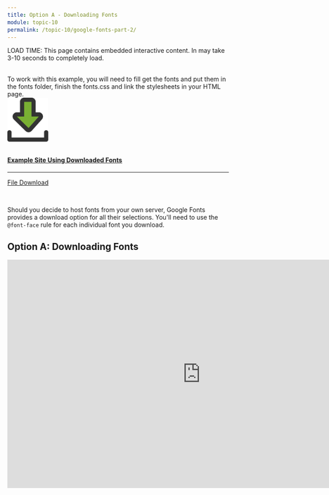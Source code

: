 ```yaml
---
title: Option A - Downloading Fonts
module: topic-10
permalink: /topic-10/google-fonts-part-2/
---
```


<div class="divider-heading"></div>

<span class="label label-warning">LOAD TIME:</span> This page contains embedded interactive content. In may take 3-10 seconds to completely load.

<br />
To work with this example, you will need to fill get the fonts and put them in the fonts folder, finish the fonts.css and link the stylesheets in your HTML page.
<br />
<div class="row text-center">
    <div class="col-lg-4">
        <div class="bs-component">
          <div class="list-group">
              <a href="../ex-files/site-ex-download-fonts.zip" class="list-group-item">
                <img src="../img/hw-icon-download.svg" style="max-height: 100px; margin: auto; margin-bottom: 10px;" />
                  <h4 class="list-group-item-heading">Example Site Using Downloaded Fonts</h4>
                  <hr>
                  <p class="list-group-item-text"><i class="fa fa-copy" aria-hidden="true"></i> File Download</p>
              </a>
            </div>
        </div>
    </div>
</div>

<br />

Should you decide to host fonts from your own server, Google Fonts provides a download option for all their selections. You'll need to use the `@font-face` rule for each individual font you download.

## Option A: Downloading Fonts

<iframe width="877" height="519" src="https://www.youtube.com/embed/2jzmUwjVD4k" title="YouTube video player" frameborder="0" allow="accelerometer; autoplay; clipboard-write; encrypted-media; gyroscope; picture-in-picture" allowfullscreen></iframe>

<!--
<iframe src="https://umontanamediaarts.com/MART341/wp-admin/admin-ajax.php?action=h5p_embed&id=29" width="877" height="519" frameborder="0" allowfullscreen="allowfullscreen"></iframe><script src="https://umontanamediaarts.com/MART341/wp-content/plugins/h5p/h5p-php-library/js/h5p-resizer.js" charset="UTF-8"></script>
-->